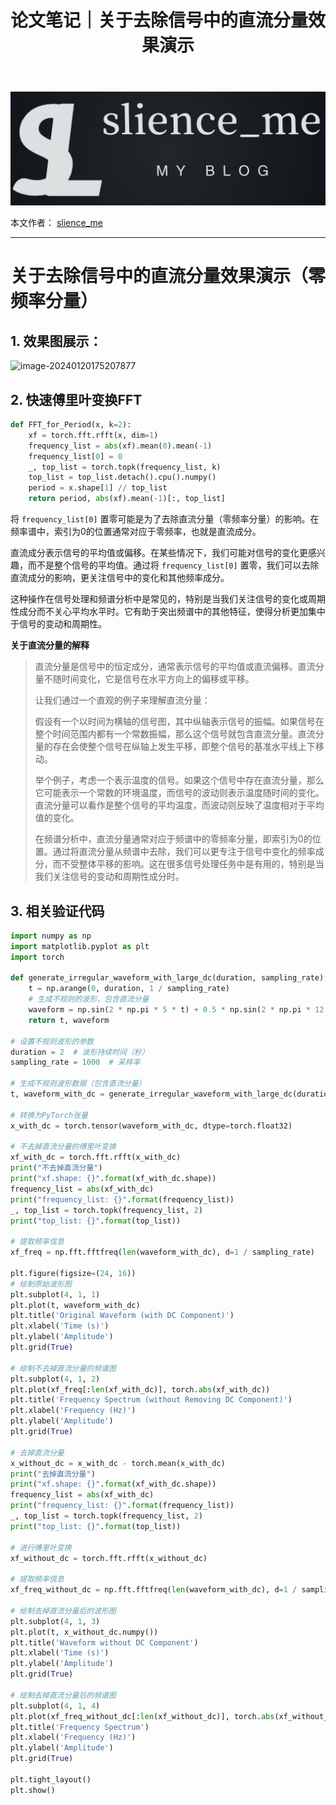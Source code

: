﻿---
layout: post
title: 论文笔记｜关于去除信号中的直流分量效果演示
categories: [论文笔记]
description: 关于去除信号中的直流分量效果演示（零频率分量）
keywords: 机器学习, 论文笔记
mermaid: false
sequence: false
flow: false
mathjax: false
mindmap: false
mindmap2: false
---


![img](https://raw.githubusercontent.com/slience-me/picGo/master/images/logo_slienceme3.jpeg)

本文作者： [slience_me](https://slienceme.cn/)

---

# 关于去除信号中的直流分量效果演示（零频率分量）

## 1. 效果图展示：

![image-20240120175207877](https://img-blog.csdnimg.cn/img_convert/c90953ce3dfce0c8217087f79a1e1fef.png)

## 2. 快速傅里叶变换FFT

```python
def FFT_for_Period(x, k=2):
    xf = torch.fft.rfft(x, dim=1)
    frequency_list = abs(xf).mean(0).mean(-1)
    frequency_list[0] = 0
    _, top_list = torch.topk(frequency_list, k)
    top_list = top_list.detach().cpu().numpy()
    period = x.shape[1] // top_list
    return period, abs(xf).mean(-1)[:, top_list]
```

将 `frequency_list[0]` 置零可能是为了去除直流分量（零频率分量）的影响。在频率谱中，索引为0的位置通常对应于零频率，也就是直流成分。

直流成分表示信号的平均值或偏移。在某些情况下，我们可能对信号的变化更感兴趣，而不是整个信号的平均值。通过将 `frequency_list[0]` 置零，我们可以去除直流成分的影响，更关注信号中的变化和其他频率成分。

这种操作在信号处理和频谱分析中是常见的，特别是当我们关注信号的变化或周期性成分而不关心平均水平时。它有助于突出频谱中的其他特征，使得分析更加集中于信号的变动和周期性。

**关于直流分量的解释**

> 直流分量是信号中的恒定成分，通常表示信号的平均值或直流偏移。直流分量不随时间变化，它是信号在水平方向上的偏移或平移。
>
> 让我们通过一个直观的例子来理解直流分量：
>
> 假设有一个以时间为横轴的信号图，其中纵轴表示信号的振幅。如果信号在整个时间范围内都有一个常数振幅，那么这个信号就包含直流分量。直流分量的存在会使整个信号在纵轴上发生平移，即整个信号的基准水平线上下移动。
>
> 举个例子，考虑一个表示温度的信号。如果这个信号中存在直流分量，那么它可能表示一个常数的环境温度，而信号的波动则表示温度随时间的变化。直流分量可以看作是整个信号的平均温度，而波动则反映了温度相对于平均值的变化。
>
> 在频谱分析中，直流分量通常对应于频谱中的零频率分量，即索引为0的位置。通过将直流分量从频谱中去除，我们可以更专注于信号中变化的频率成分，而不受整体平移的影响。这在很多信号处理任务中是有用的，特别是当我们关注信号的变动和周期性成分时。

## 3. 相关验证代码

```python
import numpy as np
import matplotlib.pyplot as plt
import torch

def generate_irregular_waveform_with_large_dc(duration, sampling_rate):
    t = np.arange(0, duration, 1 / sampling_rate)
    # 生成不规则的波形，包含直流分量
    waveform = np.sin(2 * np.pi * 5 * t) + 0.5 * np.sin(2 * np.pi * 12 * t) + 2.0  # 增大直流分量
    return t, waveform

# 设置不规则波形的参数
duration = 2  # 波形持续时间（秒）
sampling_rate = 1000  # 采样率

# 生成不规则波形数据（包含直流分量）
t, waveform_with_dc = generate_irregular_waveform_with_large_dc(duration, sampling_rate)

# 转换为PyTorch张量
x_with_dc = torch.tensor(waveform_with_dc, dtype=torch.float32)

# 不去掉直流分量的傅里叶变换
xf_with_dc = torch.fft.rfft(x_with_dc)
print("不去掉直流分量")
print("xf.shape: {}".format(xf_with_dc.shape))
frequency_list = abs(xf_with_dc)
print("frequency_list: {}".format(frequency_list))
_, top_list = torch.topk(frequency_list, 2)
print("top_list: {}".format(top_list))

# 提取频率信息
xf_freq = np.fft.fftfreq(len(waveform_with_dc), d=1 / sampling_rate)

plt.figure(figsize=(24, 16))
# 绘制原始波形图
plt.subplot(4, 1, 1)
plt.plot(t, waveform_with_dc)
plt.title('Original Waveform (with DC Component)')
plt.xlabel('Time (s)')
plt.ylabel('Amplitude')
plt.grid(True)

# 绘制不去掉直流分量的频谱图
plt.subplot(4, 1, 2)
plt.plot(xf_freq[:len(xf_with_dc)], torch.abs(xf_with_dc))
plt.title('Frequency Spectrum (without Removing DC Component)')
plt.xlabel('Frequency (Hz)')
plt.ylabel('Amplitude')
plt.grid(True)

# 去掉直流分量
x_without_dc = x_with_dc - torch.mean(x_with_dc)
print("去掉直流分量")
print("xf.shape: {}".format(xf_with_dc.shape))
frequency_list = abs(xf_with_dc)
print("frequency_list: {}".format(frequency_list))
_, top_list = torch.topk(frequency_list, 2)
print("top_list: {}".format(top_list))

# 进行傅里叶变换
xf_without_dc = torch.fft.rfft(x_without_dc)

# 提取频率信息
xf_freq_without_dc = np.fft.fftfreq(len(waveform_with_dc), d=1 / sampling_rate)

# 绘制去掉直流分量后的波形图
plt.subplot(4, 1, 3)
plt.plot(t, x_without_dc.numpy())
plt.title('Waveform without DC Component')
plt.xlabel('Time (s)')
plt.ylabel('Amplitude')
plt.grid(True)

# 绘制去掉直流分量后的频谱图
plt.subplot(4, 1, 4)
plt.plot(xf_freq_without_dc[:len(xf_without_dc)], torch.abs(xf_without_dc))
plt.title('Frequency Spectrum')
plt.xlabel('Frequency (Hz)')
plt.ylabel('Amplitude')
plt.grid(True)

plt.tight_layout()
plt.show()
```

